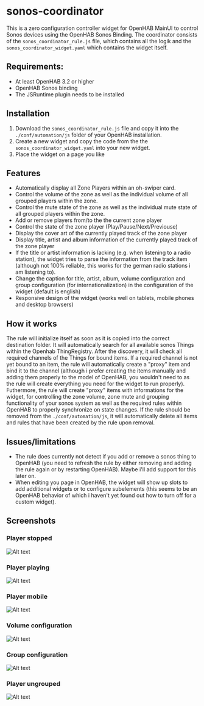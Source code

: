 # sonos-coordinator
This is a zero configuration controller widget for OpenHAB MainUI to control Sonos devices using the OpenHAB Sonos Binding.
The coordinator consists of the `sonos_coordinator_rule.js` file, which contains all the logik and the `sonos_coordinator_widget.yaml` which contains the widget itself.

## Requirements:
- At least OpenHAB 3.2 or higher
- OpenHAB Sonos binding
- The JSRuntime plugin needs to be installed

## Installation
1. Download the `sonos_coordinator_rule.js` file and copy it into the `./conf/automation/js` folder of your OpenHAB installation. 
2. Create a new widget and copy the code from the the `sonos_coordinator_widget.yaml` into your new widget.
3. Place the widget on a page you like

## Features
- Automatically display all Zone Players within an oh-swiper card.
- Control the volume of the zone as well as the individual volume of all grouped players within the zone.
- Control the mute state of the zone as well as the individual mute state of all grouped players within the zone.
- Add or remove players from/to the the current zone player
- Control the state of the zone player (Play/Pause/Next/Previouse)
- Display the cover art of the currently played track of the zone player
- Display title, artist and album information of the currently played track of the zone player
- If the title or artist information is lacking (e.g. when listening to a radio station), the widget tries to parse the information from the track item 
  (although not 100% reliable, this works for the german radio stations i am listening to).
- Change the caption for title, artist, album, volume configuration and group configuration (for internationalization) in the configuration of the widget (default is english)
- Responsive design of the widget (works well on tablets, mobile phones and desktop browsers)

## How it works
The rule will initialize itself as soon as it is copied into the correct destination folder. It will automatically search for all available sonos Things within the
Openhab ThingRegistry. After the discovery, it will check all required channels of the Things for bound items. If a required channel is not yet bound to an item, 
the rule will automatically create a "proxy" item and bind it to the channel (although i prefer creating the items manually and adding them properly to the model of OpenHAB,
you wouldn't need to as the rule will create everything you need for the widget to run properly).
Futhermore, the rule will create "proxy" items with informations for the widget, for controlling the zone volume, zone mute and grouping functionality of your 
sonos system as well as the required rules within OpenHAB to properly synchronize on state changes.
If the rule should be removed from the `./conf/automation/js`, it will automatically delete all items and rules that have been created by the rule upon removal.

## Issues/limitations
- The rule does currently not detect if you add or remove a sonos thing to OpenHAB (you need to refresh the rule by either removing and adding the rule again or 
  by restarting OpenHAB). Maybe i'll add support for this later on.
- When editing you page in OpenHAB, the widget will show up slots to add additional widgets or to configure subelements (this seems to be an OpenHAB behavior of which i haven't yet found out how to turn off
  for a custom widget).
  
## Screenshots
### Player stopped 
![Alt text](player_stopped.png?raw=true "Player stopped")
  ### Player playing
![Alt text](player_playing.png?raw=true "Player playing")
  ### Player mobile
![Alt text](player_playing_mobile.png?raw=true "Player mobile")
### Volume configuration
![Alt text](player_volume_configuration.png?raw=true "Volume configuration")  
### Group configuration
![Alt text](player_grouping_configuration.png?raw=true "Group configuration")  
### Player ungrouped
![Alt text](player_ungrouped.png?raw=true "Player ungrouped")
    
